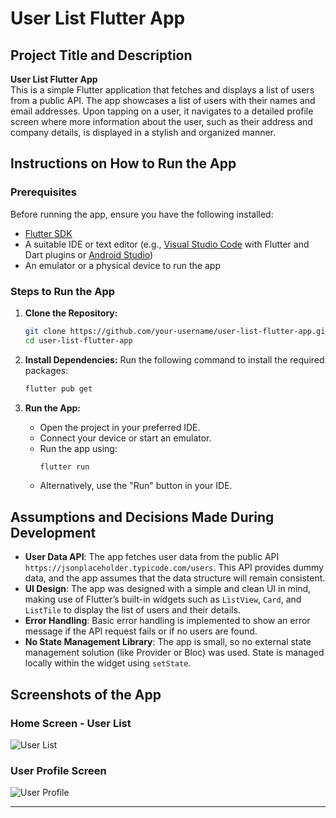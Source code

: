 # User List Flutter App

## Project Title and Description

**User List Flutter App**  
This is a simple Flutter application that fetches and displays a list of users from a public API. The app showcases a list of users with their names and email addresses. Upon tapping on a user, it navigates to a detailed profile screen where more information about the user, such as their address and company details, is displayed in a stylish and organized manner.

## Instructions on How to Run the App

### Prerequisites

Before running the app, ensure you have the following installed:
- [Flutter SDK](https://flutter.dev/docs/get-started/install)
- A suitable IDE or text editor (e.g., [Visual Studio Code](https://code.visualstudio.com/) with Flutter and Dart plugins or [Android Studio](https://developer.android.com/studio))
- An emulator or a physical device to run the app

### Steps to Run the App

1. **Clone the Repository:**
   ```bash
   git clone https://github.com/your-username/user-list-flutter-app.git
   cd user-list-flutter-app
   ```

2. **Install Dependencies:**
   Run the following command to install the required packages:
   ```bash
   flutter pub get
   ```

3. **Run the App:**
    - Open the project in your preferred IDE.
    - Connect your device or start an emulator.
    - Run the app using:
      ```bash
      flutter run
      ```
    - Alternatively, use the "Run" button in your IDE.

## Assumptions and Decisions Made During Development

- **User Data API**: The app fetches user data from the public API `https://jsonplaceholder.typicode.com/users`. This API provides dummy data, and the app assumes that the data structure will remain consistent.
- **UI Design**: The app was designed with a simple and clean UI in mind, making use of Flutter’s built-in widgets such as `ListView`, `Card`, and `ListTile` to display the list of users and their details.
- **Error Handling**: Basic error handling is implemented to show an error message if the API request fails or if no users are found.
- **No State Management Library**: The app is small, so no external state management solution (like Provider or Bloc) was used. State is managed locally within the widget using `setState`.

## Screenshots of the App

### Home Screen - User List

![User List](screenshots/user_list.png)

### User Profile Screen

![User Profile](screenshots/user_profile.png)

---
